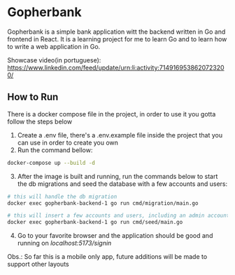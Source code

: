 # Gopherbank

Gopherbank is a simple bank application witt the backend written in Go and frontend in React.
It is a learning project for me to learn Go and to learn how to write a web application in Go.

Showcase video(in portuguese): https://www.linkedin.com/feed/update/urn:li:activity:7149169538620723200/

## How to Run

There is a docker compose file in the project, in order to use it you gotta follow the steps below

1. Create a .env file, there's a .env.example file inside the project that you can use in order to create you own
2. Run the command bellow:
```sh
docker-compose up --build -d
```
3. After the image is built and running, run the commands below to start the db migrations and seed the database with a few accounts and users:
```sh
# this will handle the db migration
docker exec gopherbank-backend-1 go run cmd/migration/main.go

# this will insert a few accounts and users, including an admin account for testing
docker exec gopherbank-backend-1 go run cmd/seed/main.go 
```

4. Go to your favorite browser and the application should be good and running on *localhost:5173/signin*

Obs.: So far this is a mobile only app, future additions will be made to support other layouts
